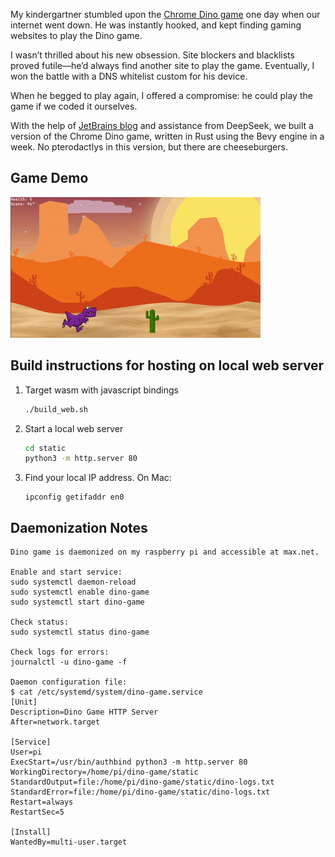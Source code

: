 My kindergartner stumbled upon the [Chrome Dino game](https://en.wikipedia.org/wiki/Dinosaur_Game) one day when our internet went down. He was instantly hooked, and kept finding gaming websites to play the Dino game. 

I wasn’t thrilled about his new obsession. Site blockers and blacklists proved futile—he’d always find another site to play the game. Eventually, I won the battle with a DNS whitelist custom for his device.

When he begged to play again, I offered a compromise: he could play the game if we coded it ourselves.

With the help of [JetBrains blog](https://blog.jetbrains.com/rust/2025/02/04/first-steps-in-game-development-with-rust-and-bevy/) and assistance from DeepSeek, we built a version of the Chrome Dino game, written in Rust using the Bevy engine in a week. No pterodactlys in this version, but there are cheeseburgers.
## Game Demo

![Dino Gameplay](images/dino-game-2.gif)

## Build instructions for hosting on local web server
1. Target wasm with javascript bindings
    ```bash
    ./build_web.sh
    ```
2. Start a local web server
   ```bash
   cd static
   python3 -m http.server 80
   ```
3. Find your local IP address. On Mac:
   ```
   ipconfig getifaddr en0
   ```

## Daemonization Notes
```text
Dino game is daemonized on my raspberry pi and accessible at max.net.

Enable and start service:
sudo systemctl daemon-reload
sudo systemctl enable dino-game
sudo systemctl start dino-game

Check status:
sudo systemctl status dino-game

Check logs for errors:
journalctl -u dino-game -f

Daemon configuration file:
$ cat /etc/systemd/system/dino-game.service
[Unit]
Description=Dino Game HTTP Server
After=network.target

[Service]
User=pi
ExecStart=/usr/bin/authbind python3 -m http.server 80
WorkingDirectory=/home/pi/dino-game/static
StandardOutput=file:/home/pi/dino-game/static/dino-logs.txt
StandardError=file:/home/pi/dino-game/static/dino-logs.txt
Restart=always
RestartSec=5

[Install]
WantedBy=multi-user.target
```
